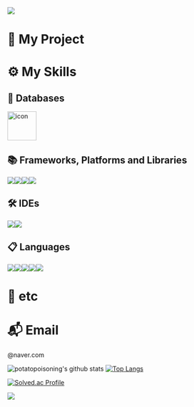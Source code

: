 <!--
**potatopoisoning/potatopoisoning** is a ✨ _special_ ✨ repository because its `README.md` (this file) appears on your GitHub profile.

Here are some ideas to get you started:

- 🔭 I’m currently working on ...
- 🌱 I’m currently learning ...
- 👯 I’m looking to collaborate on ...
- 🤔 I’m looking for help with ...
- 💬 Ask me about ...
- 📫 How to reach me: ...
- 😄 Pronouns: ...
- ⚡ Fun fact: ...
-->

<p>
    <img src="https://capsule-render.vercel.app/api?type=waving&color=ffc1cc&height=220&section=header&text=Potato's%20GitHub&fontSize=90&animation=fadeIn&fontColor=ffffff"/>
</p>

# 🔎 My Project

# ⚙ My Skills

## 💾 Databases
<img src="https://techstack-generator.vercel.app/mysql-icon.svg" alt="icon" width="65" height="65" />

## 📚 Frameworks, Platforms and Libraries 
 <div style="display: flex; align-items: flex-start;">
  <img src="https://img.shields.io/badge/spring-%236DB33F.svg?style=for-the-badge&logo=spring&logoColor=white"/>
  <img src="https://img.shields.io/badge/Thymeleaf-%23005C0F.svg?style=for-the-badge&logo=Thymeleaf&logoColor=white"/>
  <img src="https://img.shields.io/badge/bootstrap-%23563D7C.svg?style=for-the-badge&logo=bootstrap&logoColor=white"/>
  <img src="https://img.shields.io/badge/jquery-%230769AD.svg?style=for-the-badge&logo=jquery&logoColor=white"/>
 </div>

## 🛠 IDEs
 <div style="display: flex; align-items: flex-start;">
  <img src="https://img.shields.io/badge/Eclipse-7F5AB6.svg?style=for-the-badge&logo=Eclipse&logoColor=white"/>
  <img src="https://img.shields.io/badge/Visual%20Studio%20Code-0078d7.svg?style=for-the-badge&logo=visual-studio-code&logoColor=white"/>
 </div>

## 📋 Languages
<div style="display: flex; align-items: flex-start;">
  <img src="https://img.shields.io/badge/java-%23E34F26.svg?style=for-the-badge&logo=java&logoColor=white"/>
  <img src="https://img.shields.io/badge/html5-%23FF6666.svg?style=for-the-badge&logo=html5&logoColor=white"/>
  <img src="https://img.shields.io/badge/css3-%23FFCC33.svg?style=for-the-badge&logo=css3&logoColor=white"/>
  <img src="https://img.shields.io/badge/javascript-%23666666.svg?style=for-the-badge&logo=javascript&logoColor=%23F7DF1E"/>
  <img src="https://img.shields.io/badge/python-3670A0?style=for-the-badge&logo=python&logoColor=ffdd54"/>
 </div>

# 🎈 etc

# 📬 Email
@naver.com
<br>

<div>
    
![potatopoisoning's github stats](https://github-readme-stats.vercel.app/api?username=potatopoisoning&show_icons=true)
[![Top Langs](https://github-readme-stats.vercel.app/api/top-langs/?username=potatopoisoning)](https://github.com/anuraghazra/github-readme-stats)

[![Solved.ac Profile](http://mazassumnida.wtf/api/v2/generate_badge?boj=ydhb97)](https://solved.ac/ydhb97/)
</div>
<p>
    <img src="https://capsule-render.vercel.app/api?type=waving&color=ffc1cc&height=220&section=footer&text=Potato's%20GitHub&fontSize=90&animation=fadeIn&fontColor=ffffff"/>
</p>


